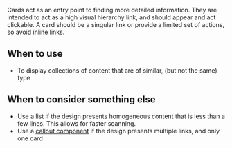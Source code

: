 Cards act as an entry point to finding more detailed information. They are intended to act as a high visual hierarchy link, and should appear and act clickable. A card should be a singular link or provide a limited set of actions, so avoid inline links.

## When to use
- To display collections of content that are of similar, (but not the same) type

## When to consider something else
- Use a list if the design presents homogeneous content that is less than a few lines. This allows for faster scanning.
- Use a [callout component](/components/detail/callout) if the design presents multiple links, and only one card
